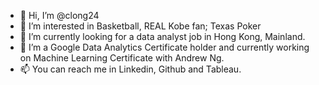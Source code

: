 - 👋 Hi, I’m @clong24
- 👀 I’m interested in Basketball, REAL Kobe fan; Texas Poker
- 🌱 I’m currently looking for a data analyst job in Hong Kong, Mainland. 
- 💞️ I’m a Google Data Analytics Certificate holder and currently working on Machine Learning Certificate with Andrew Ng.
- 📫 You can reach me in Linkedin, Github and Tableau. 

<!---
clong24/clong24 is a ✨ special ✨ repository because its `README.md` (this file) appears on your GitHub profile.
You can click the Preview link to take a look at your changes.
--->
